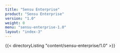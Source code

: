 ```yaml
---
title: "Sensu Enterprise"
product: "Sensu Enterprise"
version: "1.0"
weight: 0
menu: "sensu-enterprise-1.0"
layout: "index-3"
---
```


{{< directoryListing "content/sensu-enterprise/1.0" >}}
